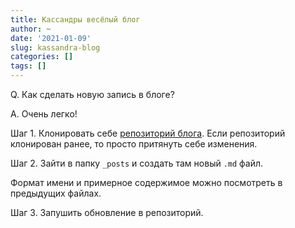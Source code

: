 ```yaml
---
title: Кассандры весёлый блог
author: ~
date: '2021-01-09'
slug: kassandra-blog
categories: []
tags: []
---
```


Q. Как сделать новую запись в блоге?

A. Очень легко!

Шаг 1. Клонировать себе [репозиторий блога](https://github.com/kassandra-ru/kassandra-ru.github.io).
Если репозиторий клонирован ранее, то просто притянуть себе изменения.

Шаг 2. Зайти в папку `_posts` и создать там новый `.md` файл. 

Формат имени и примерное содержимое можно посмотреть в предыдущих файлах.

Шаг 3. Запушить обновление в репозиторий. 
